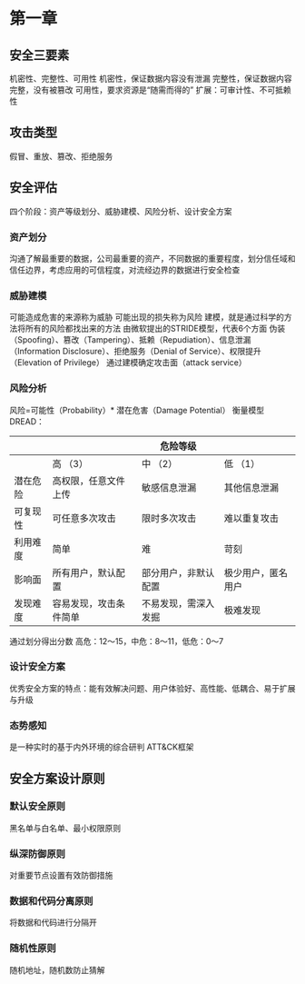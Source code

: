 # 第一章
## 安全三要素
机密性、完整性、可用性
机密性，保证数据内容没有泄漏
完整性，保证数据内容完整，没有被篡改
可用性，要求资源是“随需而得的”
扩展：可审计性、不可抵赖性
## 攻击类型
假冒、重放、篡改、拒绝服务
## 安全评估
四个阶段：资产等级划分、威胁建模、风险分析、设计安全方案
### 资产划分
沟通了解最重要的数据，公司最重要的资产，不同数据的重要程度，划分信任域和信任边界，考虑应用的可信程度，对流经边界的数据进行安全检查
### 威胁建模
可能造成危害的来源称为威胁
可能出现的损失称为风险
建模，就是通过科学的方法将所有的风险都找出来的方法
由微软提出的STRIDE模型，代表6个方面
伪装（Spoofing）、篡改（Tampering）、抵赖（Repudiation）、信息泄漏（Information Disclosure）、拒绝服务（Denial of Service）、权限提升（Elevation of Privilege）
通过建模确定攻击面（attack service）
### 风险分析
风险=可能性（Probability）* 潜在危害（Damage Potential）
衡量模型DREAD：

|         |                     |      危险等级      |                 |
| ------- | ------------------- | ----------------- | --------------- |
|         | 高       （3）       | 中     （2）       | 低        （1）  |
| 潜在危险 | 高权限，任意文件上传   | 敏感信息泄漏        | 其他信息泄漏      |
| 可复现性 | 可任意多次攻击        | 限时多次攻击        | 难以重复攻击      |
| 利用难度 | 简单                | 难                | 苛刻             |
| 影响面   | 所有用户，默认配置     | 部分用户，非默认配置 | 极少用户，匿名用户 |
| 发现难度 | 容易发现，攻击条件简单 | 不易发现，需深入发掘 | 极难发现          |
通过划分得出分数
高危：12～15，中危：8～11，低危：0～7
### 设计安全方案
优秀安全方案的特点：能有效解决问题、用户体验好、高性能、低耦合、易于扩展与升级
### 态势感知
是一种实时的基于内外环境的综合研判
ATT&CK框架
## 安全方案设计原则
### 默认安全原则
 黑名单与白名单、最小权限原则
### 纵深防御原则
对重要节点设置有效防御措施
### 数据和代码分离原则
将数据和代码进行分隔开
### 随机性原则
随机地址，随机数防止猜解
